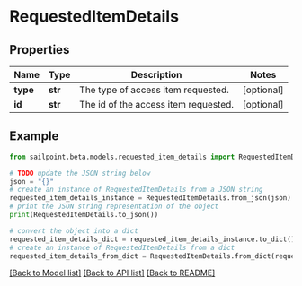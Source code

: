 # RequestedItemDetails


## Properties

Name | Type | Description | Notes
------------ | ------------- | ------------- | -------------
**type** | **str** | The type of access item requested. | [optional] 
**id** | **str** | The id of the access item requested. | [optional] 

## Example

```python
from sailpoint.beta.models.requested_item_details import RequestedItemDetails

# TODO update the JSON string below
json = "{}"
# create an instance of RequestedItemDetails from a JSON string
requested_item_details_instance = RequestedItemDetails.from_json(json)
# print the JSON string representation of the object
print(RequestedItemDetails.to_json())

# convert the object into a dict
requested_item_details_dict = requested_item_details_instance.to_dict()
# create an instance of RequestedItemDetails from a dict
requested_item_details_from_dict = RequestedItemDetails.from_dict(requested_item_details_dict)
```
[[Back to Model list]](../README.md#documentation-for-models) [[Back to API list]](../README.md#documentation-for-api-endpoints) [[Back to README]](../README.md)



